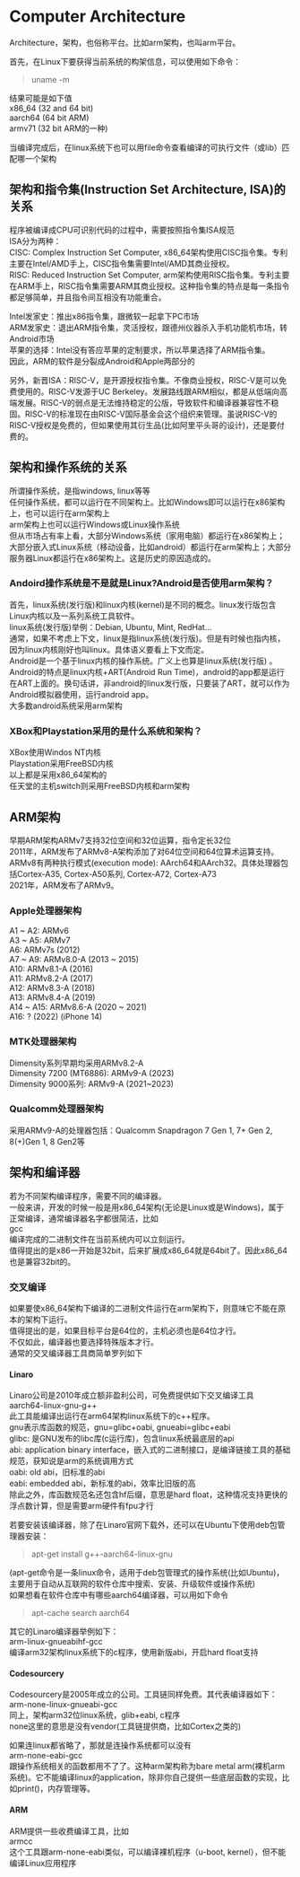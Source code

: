 # Computer Architecture

Architecture，架构，也俗称平台。比如arm架构，也叫arm平台。  

首先，在Linux下要获得当前系统的构架信息，可以使用如下命令：  
> uname -m

结果可能是如下值  
x86_64  (32 and 64 bit)  
aarch64 (64 bit ARM)    
armv71 (32 bit ARM的一种)   

当编译完成后，在linux系统下也可以用file命令查看编译的可执行文件（或lib）匹配哪一个架构  


## 架构和指令集(Instruction Set Architecture, ISA)的关系
程序被编译成CPU可识别代码的过程中，需要按照指令集ISA规范  
ISA分为两种：  
CISC: Complex Instruction Set Computer, x86_64架构使用CISC指令集。专利主要在Intel/AMD手上，CISC指令集需要Intel/AMD其商业授权。  
RISC: Reduced Instruction Set Computer, arm架构使用RISC指令集。专利主要在ARM手上，RISC指令集需要ARM其商业授权。这种指令集的特点是每一条指令都足够简单，并且指令间互相没有功能重合。  

Intel发家史：推出x86指令集，跟微软一起拿下PC市场  
ARM发家史：退出ARM指令集，灵活授权，跟德州仪器杀入手机功能机市场，转Android市场  
苹果的选择：Intel没有答应苹果的定制要求，所以苹果选择了ARM指令集。  
因此，ARM的软件是分裂成Android和Apple两部分的  

另外，新晋ISA：RISC-V，是开源授权指令集。不像商业授权，RISC-V是可以免费使用的。RISC-V发源于UC Berkeley。发展路线跟ARM相似，都是从低端向高端发展。RISC-V的弱点是无法维持稳定的公版，导致软件和编译器兼容性不稳固。RISC-V的标准现在由RISC-V国际基金会这个组织来管理。虽说RISC-V的RISC-V授权是免费的，但如果使用其衍生品(比如阿里平头哥的设计)，还是要付费的。  


## 架构和操作系统的关系
所谓操作系统，是指windows, linux等等   
任何操作系统，都可以运行在不同架构上。比如Windows即可以运行在x86架构上，也可以运行在arm架构上  
arm架构上也可以运行Windows或Linux操作系统  
但从市场占有率上看，大部分Windows系统（家用电脑）都运行在x86架构上；大部分嵌入式Linux系统（移动设备，比如android）都运行在arm架构上；大部分服务器Linux都运行在x86架构上。这是历史的原因造成的。  

### Andoird操作系统是不是就是Linux?Android是否使用arm架构？
首先，linux系统(发行版)和linux内核(kernel)是不同的概念。linux发行版包含Linux内核以及一系列系统工具软件。  
linux系统(发行版)举例：Debian, Ubuntu, Mint, RedHat...  
通常，如果不考虑上下文，linux是指linux系统(发行版)。但是有时候也指内核，因为linux内核刚好也叫linux。具体语义要看上下文而定。  
Android是一个基于linux内核的操作系统。广义上也算是linux系统(发行版) 。Android的特点是linux内核+ART(Android Run Time)，android的app都是运行在ART上面的。换句话讲，非android的linux发行版，只要装了ART，就可以作为Android模拟器使用，运行android app。  
大多数android系统采用arm架构

### XBox和Playstation采用的是什么系统和架构？
XBox使用Windos NT内核   
Playstation采用FreeBSD内核  
以上都是采用x86_64架构的  
任天堂的主机switch则采用FreeBSD内核和arm架构  


## ARM架构
早期ARM架构ARMv7支持32位空间和32位运算，指令定长32位  
2011年，ARM发布了ARMv8-A架构添加了对64位空间和64位算术运算支持。ARMv8有两种执行模式(execution mode): AArch64和AArch32。具体处理器包括Cortex-A35, Cortex-A50系列, Cortex-A72, Cortex-A73  
2021年，ARM发布了ARMv9。  

### Apple处理器架构
A1 ~ A2: ARMv6  
A3 ~ A5: ARMv7  
A6: ARMv7s (2012)  
A7 ~ A9: ARMv8.0-A (2013 ~ 2015)  
A10: ARMv8.1-A (2016)  
A11: ARMv8.2-A (2017)  
A12: ARMv8.3-A (2018)  
A13: ARMv8.4-A (2019)  
A14 ~ A15: ARMv8.6-A (2020 ~ 2021)  
A16: ? (2022) (iPhone 14)  

### MTK处理器架构
Dimensity系列早期均采用ARMv8.2-A  
Dimensity 7200 (MT6886): ARMv9-A (2023)  
Dimensity 9000系列: ARMv9-A (2021~2023)  

### Qualcomm处理器架构
采用ARMv9-A的处理器包括：Qualcomm Snapdragon 7 Gen 1, 7+ Gen 2, 8(+)Gen 1, 8 Gen2等  

## 架构和编译器
若为不同架构编译程序，需要不同的编译器。  
一般来讲，开发的时候一般是用x86_64架构(无论是Linux或是Windows)，属于正常编译，通常编译器名字都很简洁，比如  
gcc  
编译完成的二进制文件在当前系统内可以立刻运行。  
值得提出的是x86一开始是32bit，后来扩展成x86_64就是64bit了。因此x86_64也是兼容32bit的。   

### 交叉编译
如果要使x86_64架构下编译的二进制文件运行在arm架构下，则意味它不能在原本的架构下运行。  
值得提出的是，如果目标平台是64位的，主机必须也是64位才行。  
不仅如此，编译器也要选择特殊版本才行。  
通常的交叉编译器工具商简单罗列如下  

#### Linaro
Linaro公司是2010年成立额非盈利公司，可免费提供如下交叉编译工具  
aarch64-linux-gnu-g++  
此工具能编译出运行在arm64架构linux系统下的c++程序。  
gnu表示库函数的规范，gnu=glibc+oabi, gnueabi=glibc+eabi  
glibc: 是GNU发布的libc库(c运行库)，包含linux系统最底层的api  
abi: application binary interface，嵌入式的二进制接口，是编译链接工具的基础规范，获知说是arm的系统调用方式   
oabi: old abi，旧标准的abi  
eabi: embedded abi，新标准的abi，效率比旧版的高  
除此之外，库函数规范名还包含hf后缀，意思是hard float，这种情况支持更快的浮点数计算，但是需要arm硬件有fpu才行    

若要安装该编译器，除了在Linaro官网下载外，还可以在Ubuntu下使用deb包管理器安装：  
> apt-get install g++-aarch64-linux-gnu

(apt-get命令是一条linux命令，适用于deb包管理式的操作系统(比如Ubuntu)，主要用于自动从互联网的软件仓库中搜索、安装、升级软件或操作系统)   
如果想看在软件仓库中有哪些aarch64编译器，可以用如下命令
> apt-cache search aarch64  

其它的Linaro编译器举例如下：  
arm-linux-gnueabihf-gcc   
编译arm32架构linux系统下的c程序，使用新版abi，开启hard float支持  



#### Codesourcery
Codesourcery是2005年成立的公司。工具链同样免费。其代表编译器如下：  
arm-none-linux-gnueabi-gcc  
同上，架构arm32位linux系统，glib+eabi, c程序  
none这里的意思是没有vendor(工具链提供商，比如Cortex之类的)  

如果连linux都省略了，那就是连操作系统都可以没有  
arm-none-eabi-gcc  
跟操作系统相关的函数都用不了了。这种arm架构称为bare metal arm(裸机arm系统)。它不能编译linux的application，除非你自己提供一些底层函数的实现，比如print()，内存管理等。  

#### ARM
ARM提供一些收费编译工具，比如  
armcc  
这个工具跟arm-none-eabi类似，可以编译裸机程序（u-boot, kernel），但不能编译Linux应用程序  

















